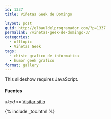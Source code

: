 ```yaml
---
id: 1337
title: Viñetas Geek de Domingo

layout: post
guid: http://elbauldelprogramador.com/?p=1337
permalink: /vinetas-geek-de-domingo-3/
categories:
  - offtopic
  - Viñetas Geek
tags:
  - chiste grafico de informatica
  - humor geek grafico
format: gallery
---
```

<p class="jetpack-slideshow-noscript robots-nocontent">
  This slideshow requires JavaScript.
</p>

<div id="gallery-1337-2-slideshow" class="slideshow-window jetpack-slideshow slideshow-black" data-width="410" data-height="410" data-trans="fade" data-gallery="[{&quot;src&quot;:&quot;http:\/\/elbauldelprogramador.com\/content\/uploads\/2013\/02\/28899_425368750876300_466945161_n.jpg&quot;,&quot;id&quot;:&quot;1338&quot;,&quot;title&quot;:&quot;28899_425368750876300_466945161_n&quot;,&quot;alt&quot;:&quot;&quot;,&quot;caption&quot;:&quot;&quot;},{&quot;src&quot;:&quot;http:\/\/elbauldelprogramador.com\/content\/uploads\/2013\/02\/377670_476272302421653_986233850_n.png&quot;,&quot;id&quot;:&quot;1339&quot;,&quot;title&quot;:&quot;377670_476272302421653_986233850_n&quot;,&quot;alt&quot;:&quot;&quot;,&quot;caption&quot;:&quot;&quot;},{&quot;src&quot;:&quot;http:\/\/elbauldelprogramador.com\/content\/uploads\/2013\/02\/379283_475030649212485_821367656_n.jpg&quot;,&quot;id&quot;:&quot;1340&quot;,&quot;title&quot;:&quot;379283_475030649212485_821367656_n&quot;,&quot;alt&quot;:&quot;&quot;,&quot;caption&quot;:&quot;&quot;},{&quot;src&quot;:&quot;http:\/\/elbauldelprogramador.com\/content\/uploads\/2013\/02\/bridge.png&quot;,&quot;id&quot;:&quot;1341&quot;,&quot;title&quot;:&quot;bridge&quot;,&quot;alt&quot;:&quot;&quot;,&quot;caption&quot;:&quot;&quot;},{&quot;src&quot;:&quot;http:\/\/elbauldelprogramador.com\/content\/uploads\/2013\/02\/expedition-Im-pretty-sure-Ive-logged-more-hours-in-Google-Maps-over-the-past-decade-than-in-any-game..png&quot;,&quot;id&quot;:&quot;1342&quot;,&quot;title&quot;:&quot;expedition&quot;,&quot;alt&quot;:&quot;I\u0026#039;m pretty sure I\u0026#039;ve logged more hours in Google Maps over the past decade than in any game.&quot;,&quot;caption&quot;:&quot;I\u0026#8217;m pretty sure I\u0026#8217;ve logged more hours in Google Maps over the past decade than in any game.&quot;},{&quot;src&quot;:&quot;http:\/\/elbauldelprogramador.com\/content\/uploads\/2013\/02\/perl_problems-To-generate-1-albums-jay-help-recommends-the-z-flag..png&quot;,&quot;id&quot;:&quot;1343&quot;,&quot;title&quot;:&quot;perl_problems -&quot;,&quot;alt&quot;:&quot;To generate #1 albums, \u0026#039;jay --help\u0026#039; recommends the -z flag.&quot;,&quot;caption&quot;:&quot; To generate #1 albums, \u0026#8216;jay \u0026#8211;help\u0026#8217; recommends the -z flag.&quot;}]">
</div>

#### Fuentes

*xkcd* »» <a href="http://xkcd.com" target="_blank">Visitar sitio</a> 



{% include _toc.html %}
